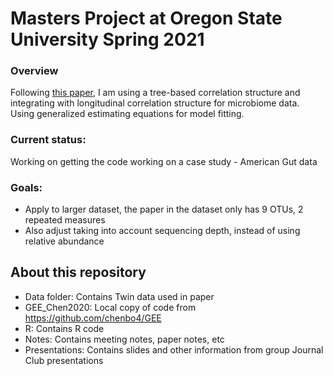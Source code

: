 # Masters Project at Oregon State University Spring 2021


### Overview
Following [this paper](https://journals.plos.org/ploscompbiol/article?id=10.1371/journal.pcbi.1008108), I am using a tree-based correlation structure and integrating with longitudinal correlation structure for microbiome data. Using generalized estimating equations for model fitting.

### Current status:
Working on getting the code working on a case study - American Gut data 

### Goals:

- Apply to larger dataset, the paper in the dataset only has 9 OTUs, 2 repeated measures
- Also adjust taking into account sequencing depth, instead of using relative abundance

## About this repository

 - Data folder: Contains Twin data used in paper
 - GEE_Chen2020: Local copy of code from https://github.com/chenbo4/GEE
 - R: Contains R code
 - Notes: Contains meeting notes, paper notes, etc
 - Presentations: Contains slides and other information from group Journal Club presentations
